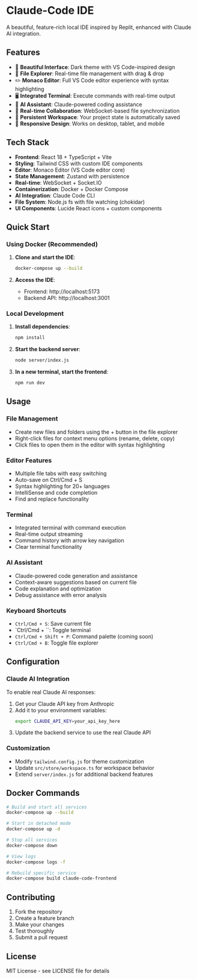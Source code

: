 # Claude-Code IDE

A beautiful, feature-rich local IDE inspired by Replit, enhanced with Claude AI integration.

## Features

- 🎨 **Beautiful Interface**: Dark theme with VS Code-inspired design
- 📁 **File Explorer**: Real-time file management with drag & drop
- ✏️ **Monaco Editor**: Full VS Code editor experience with syntax highlighting
- 🖥️ **Integrated Terminal**: Execute commands with real-time output
- 🤖 **AI Assistant**: Claude-powered coding assistance
- 🔄 **Real-time Collaboration**: WebSocket-based file synchronization
- 💾 **Persistent Workspace**: Your project state is automatically saved
- 📱 **Responsive Design**: Works on desktop, tablet, and mobile

## Tech Stack

- **Frontend**: React 18 + TypeScript + Vite
- **Styling**: Tailwind CSS with custom IDE components
- **Editor**: Monaco Editor (VS Code editor core)
- **State Management**: Zustand with persistence
- **Real-time**: WebSocket + Socket.IO
- **Containerization**: Docker + Docker Compose
- **AI Integration**: Claude Code CLI
- **File System**: Node.js fs with file watching (chokidar)
- **UI Components**: Lucide React icons + custom components

## Quick Start

### Using Docker (Recommended)

1. **Clone and start the IDE**:
   ```bash
   docker-compose up --build
   ```

2. **Access the IDE**:
   - Frontend: http://localhost:5173
   - Backend API: http://localhost:3001

### Local Development

1. **Install dependencies**:
   ```bash
   npm install
   ```

2. **Start the backend server**:
   ```bash
   node server/index.js
   ```

3. **In a new terminal, start the frontend**:
   ```bash
   npm run dev
   ```

## Usage

### File Management
- Create new files and folders using the + button in the file explorer
- Right-click files for context menu options (rename, delete, copy)
- Click files to open them in the editor with syntax highlighting

### Editor Features
- Multiple file tabs with easy switching
- Auto-save on Ctrl/Cmd + S
- Syntax highlighting for 20+ languages
- IntelliSense and code completion
- Find and replace functionality

### Terminal
- Integrated terminal with command execution
- Real-time output streaming
- Command history with arrow key navigation
- Clear terminal functionality

### AI Assistant
- Claude-powered code generation and assistance
- Context-aware suggestions based on current file
- Code explanation and optimization
- Debug assistance with error analysis

### Keyboard Shortcuts
- `Ctrl/Cmd + S`: Save current file
- `Ctrl/Cmd + \``: Toggle terminal
- `Ctrl/Cmd + Shift + P`: Command palette (coming soon)
- `Ctrl/Cmd + B`: Toggle file explorer

## Configuration

### Claude AI Integration
To enable real Claude AI responses:

1. Get your Claude API key from Anthropic
2. Add it to your environment variables:
   ```bash
   export CLAUDE_API_KEY=your_api_key_here
   ```
3. Update the backend service to use the real Claude API

### Customization
- Modify `tailwind.config.js` for theme customization
- Update `src/store/workspace.ts` for workspace behavior
- Extend `server/index.js` for additional backend features

## Docker Commands

```bash
# Build and start all services
docker-compose up --build

# Start in detached mode
docker-compose up -d

# Stop all services
docker-compose down

# View logs
docker-compose logs -f

# Rebuild specific service
docker-compose build claude-code-frontend
```

## Contributing

1. Fork the repository
2. Create a feature branch
3. Make your changes
4. Test thoroughly
5. Submit a pull request

## License

MIT License - see LICENSE file for details